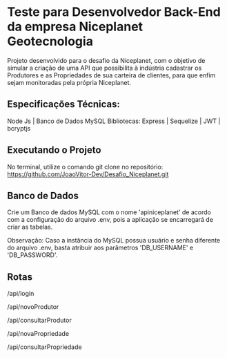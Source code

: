 
# Teste para Desenvolvedor Back-End da empresa Niceplanet Geotecnologia

Projeto desenvolvido para o desafio da Niceplanet, com o objetivo de simular a criação de uma API que possibilita à indústria cadastrar os Produtores e as Propriedades de sua carteira de clientes, para que enfim sejam monitoradas pela própria Niceplanet.



## Especificações Técnicas:
Node Js | Banco de Dados MySQL
Bibliotecas: Express | Sequelize | JWT  | bcryptjs


## Executando o Projeto

No terminal, utilize o comando git clone no repositório: https://github.com/JoaoVitor-Dev/Desafio_Niceplanet.git


## Banco de Dados
Crie um Banco de dados MySQL com o nome 'apiniceplanet' de acordo com a configuração do arquivo .env, pois a aplicação se encarregará de criar as tabelas.

Observação: Caso a instância do MySQL possua usuário e senha diferente do arquivo .env, basta atribuir aos parâmetros 'DB_USERNAME' e 'DB_PASSWORD'.




## Rotas
/api/login

/api/novoProdutor

/api/consultarProdutor

/api/novaPropriedade

/api/consultarPropriedade
